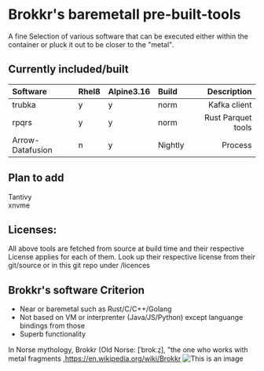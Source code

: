 # Brokkr's baremetall pre-built-tools 
A fine Selection of various software that can be executed either within the container or pluck it out to be closer to the "metal". 

## Currently included/built
| Software | Rhel8|Alpine3.16|Build| Description |
|:---------|:-|:-|:-|------------:| 
|trubka    |y|y|norm|Kafka client|  
|rpqrs     |y|y|norm| Rust Parquet tools|
|Arrow-Datafusion |n|y|Nightly| Process | 

## Plan to add
Tantivy  
xnvme  
 

## Licenses:
All above tools are fetched from source at build time and their respective License applies for each of them.
Look up their respective license from their git/source or in this git repo under /licences

## Brokkr's software Criterion
* Near or baremetal such as Rust/C/C++/Golang  
* Not based on VM or interprenter  (Java/JS/Python) except languange bindings from those  
* Superb functionality  

In Norse mythology, Brokkr (Old Norse: [ˈbrokːz̠], "the one who works with metal fragments  ,https://en.wikipedia.org/wiki/Brokkr
![This is an image](https://upload.wikimedia.org/wikipedia/commons/4/4c/The_third_gift_—_an_enormous_hammer_by_Elmer_Boyd_Smith.jpg)


